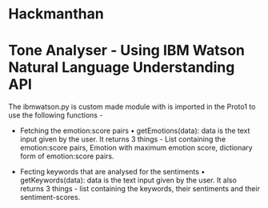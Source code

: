 # Hackmanthan
# Tone Analyser - Using IBM Watson Natural Language Understanding API

The ibmwatson.py is custom made module with is imported in the Proto1 to use the following functions - 
 - Fetching the emotion:score pairs 
   • getEmotions(data): data is the text input given by the user. It returns 3 things - List containing the emotion:score pairs, Emotion with maximum emotion score, dictionary form of emotion:score pairs.
      
 - Fecting keywords that are analysed for the sentiments
   • getKeywords(data): data is the text input given by the user. It also returns 3 things - list containing the keywords, their sentiments and their sentiment-scores.
